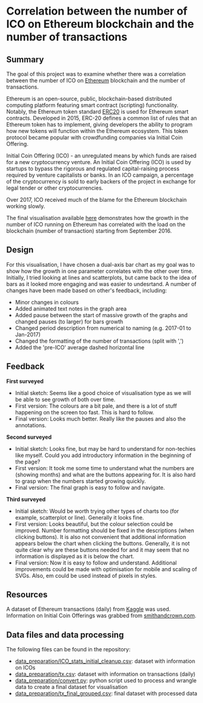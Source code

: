 # Correlation between the number of ICO on Ethereum blockchain and the number of transactions

## Summary

The goal of this project was to examine whether there was a correlation between the number of ICO on [Ethereum](https://ethereum.org/) blockchain and the number of transactions. 

Ethereum is an open-source, public, blockchain-based distributed computing platform featuring smart contract (scripting) functionality. Notably, the Ethereum token standard [ERC20](https://en.wikipedia.org/wiki/ERC20) is used for Ethereum smart contracts. Developed in 2015, ERC-20 defines a common list of rules that an Ethereum token has to implement, giving developers the ability to program how new tokens will function within the Ethereum ecosystem. This token protocol became popular with crowdfunding companies via Initial Coin Offering.

Initial Coin Offering (ICO) - an unregulated means by which funds are raised for a new cryptocurrency venture. An Initial Coin Offering (ICO) is used by startups to bypass the rigorous and regulated capital-raising process required by venture capitalists or banks. In an ICO campaign, a percentage of the cryptocurrency is sold to early backers of the project in exchange for legal tender or other cryptocurrencies. 

Over 2017, ICO received much of the blame for the Ethereum blockchain working slowly. 

The final visualisation available [here](https://illi4.github.io/Eth_ICO/) demonstrates how the growth in the number of ICO running on Ethereum has correlated with the load on the blockchain (number of transaction) starting from September 2016.
 
 ## Design 
 
For this visualisation, I have chosen a dual-axis bar chart as my goal was to show how the growth in one parameter correlates with the other over time. Initially, I tried looking at lines and scatterplots, but came back to the idea of bars as it looked more engaging and was easier to undesrtand. A number of changes have been made based on other's feedback, including: 

- Minor changes in colours
- Added animated text notes in the graph area 
- Added pause between the start of massive growth of the graphs and changed pauses (to larger) for bars growth 
- Changed period description from numerical to naming (e.g. 2017-01 to Jan-2017)
- Changed the formatting of the number of transactions (split with ',') 
- Added the 'pre-ICO' average dashed horizontal line     
 
## Feedback 

**First surveyed**
- Initial sketch: Seems like a good choice of visualisation type as we will be able to see growth of both over time. 
- First version: The colours are a bit pale, and there is a lot of stuff happening on the screen too fast. This is hard to follow.
- Final version: Looks much better. Really like the pauses and also the annotations. 

**Second surveyed**
- Initial sketch: Looks fine, but may be hard to understand for non-techies like myself. Could you add introductory information in the beginning of the page? 
- First version: It took me some time to understand what the numbers are (showing months) and what are the buttons appearing for. It is also hard to grasp when the numbers started growing quickly. 
- Final version: The final graph is easy to follow and navigate. 

**Third surveyed**
- Initial sketch: Would be worth trying other types of charts too (for example, scatterplot or line). Generally it looks fine. 
- First version: Looks beautiful, but the colour selection could be improved. Number formatting should be fixed in the descriptions (when clicking buttons). It is also not convenient that additional information appears below the chart when clicking the buttons. Generally, it is not quite clear why are these buttons needed for and it may seem that no information is displayed as it is below the chart. 
- Final version: Now it is easy to follow and understand. Additional improvements could be made with optimisation for mobile and scaling of SVGs. Also, em could be used instead of pixels in styles. 
 
## Resources

A dataset of Ethereum transactions (daily) from [Kaggle](https://www.kaggle.com/kingburrito666/ethereum-historical-data) was used. 
Information on Initial Coin Offerings was grabbed from [smithandcrown.com](https://www.smithandcrown.com/icos/#recent_completed).   
 
## Data files and data processing
The following files can be found in the repository: 
- [data_preparation/ICO_stats_initial_cleanup.csv](ICO_stats_initial_cleanup.csv): dataset with information on ICOs
- [data_preparation/tx.csv](tx.csv): dataset with information on transactions (daily)
- [data_preparation/convert.py](convert.py): python script used to process and wrangle data to create a final dataset for visualisation
- [data_preparation/tx_final_grouped.csv](tx_final_grouped.csv): final dataset with processed data
